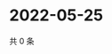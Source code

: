 # 2022-05-25

共 0 条

<!-- BEGIN WEIBO -->
<!-- 最后更新时间 Wed May 25 2022 22:07:33 GMT+0800 (China Standard Time) -->

<!-- END WEIBO -->
